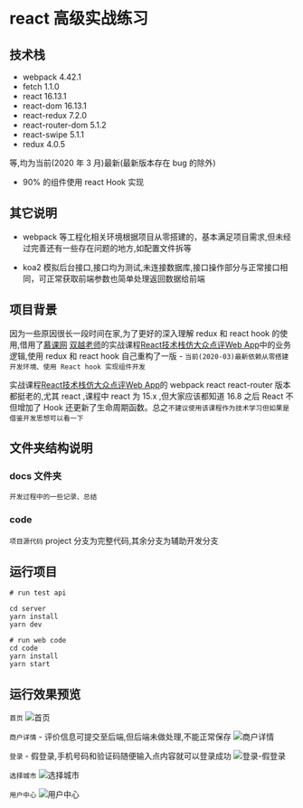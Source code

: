 # react 高级实战练习

## 技术栈

+ webpack 4.42.1
+ fetch 1.1.0
+ react 16.13.1
+ react-dom 16.13.1
+ react-redux 7.2.0
+ react-router-dom 5.1.2
+ react-swipe 5.1.1
+ redux 4.0.5

等,均为当前(2020 年 3 月)最新(最新版本存在 bug 的除外)

+ 90% 的组件使用 react Hook 实现

## 其它说明

+ webpack 等工程化相关环境根据项目从零搭建的，基本满足项目需求,但未经过完善还有一些存在问题的地方,如配置文件拆等

+ koa2 模拟后台接口,接口均为测试,未连接数据库,接口操作部分与正常接口相同，可正常获取前端参数也简单处理返回数据给前端

## 项目背景

因为一些原因很长一段时间在家,为了更好的深入理解 redux 和 react hook 的使用,借用了[慕课网](https://www.imooc.com/) [双越老师](https://www.imooc.com/t/4427201)的实战课程[React技术栈仿大众点评Web App](https://coding.imooc.com/class/99.html)中的业务逻辑,使用 redux 和 react hook 自己重构了一版 - `当前(2020-03)最新依赖从零搭建开发环境、使用 React hook 实现组件开发`

实战课程[React技术栈仿大众点评Web App](https://coding.imooc.com/class/99.html)的 webpack react react-router 版本都挺老的,尤其 react ,课程中 react 为 15.x ,但大家应该都知道 16.8 之后 React 不但增加了 Hook 还更新了生命周期函数。总之`不建议使用该课程作为技术学习但如果是借鉴开发思想可以看一下`


## 文件夹结构说明

### docs 文件夹

`开发过程中的一些记录、总结`

### code 

`项目源代码` project 分支为完整代码,其余分支为辅助开发分支

## 运行项目

```shell
# run test api

cd server
yarn install
yarn dev

# run web code
cd code
yarn install
yarn start

```

## 运行效果预览

`首页` 
![首页](./docs/images/首页.png)

`商户详情` - 评价信息可提交至后端,但后端未做处理,不能正常保存
![商户详情](./docs/images/商户详情.png)

`登录` - 假登录,手机号码和验证码随便输入点内容就可以登录成功
![登录-假登录](./docs/images/登录.png)

`选择城市`
![选择城市](./docs/images/选择城市.png)

`用户中心`
![用户中心](./docs/images/用户中心.png)
